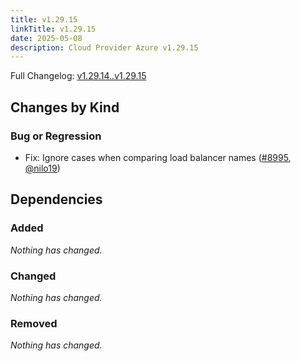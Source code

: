 ```yaml
---
title: v1.29.15
linkTitle: v1.29.15
date: 2025-05-08
description: Cloud Provider Azure v1.29.15
---
```

Full Changelog: [v1.29.14..v1.29.15](https://github.com/kubernetes-sigs/cloud-provider-azure/compare/v1.29.14...v1.29.15)

## Changes by Kind

### Bug or Regression

- Fix: Ignore cases when comparing load balancer names ([#8995](https://github.com/kubernetes-sigs/cloud-provider-azure/pull/8995), [@nilo19](https://github.com/nilo19))

## Dependencies

### Added
_Nothing has changed._

### Changed
_Nothing has changed._

### Removed
_Nothing has changed._
